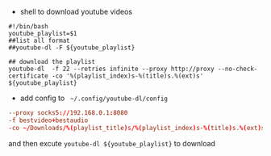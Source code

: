 
- shell to download youtube videos
```
#!/bin/bash
youtube_playlist=$1
##list all format 
##youtube-dl -F ${youtube_playlist}

## download the playlist 
youtube-dl  -f 22 --retries infinite --proxy http://proxy --no-check-certificate -co '%(playlist_index)s-%(title)s.%(ext)s' ${youtube_playlist}

```
- add config to ` ~/.config/youtube-dl/config` 
```conf
--proxy socks5://192.168.0.1:8080
-f bestvideo+bestaudio
-co ~/Downloads/%(playlist_title)s/%(playlist_index)s-%(title)s.%(ext)s
```

and then excute `youtube-dl ${youtube_playlist}` to download